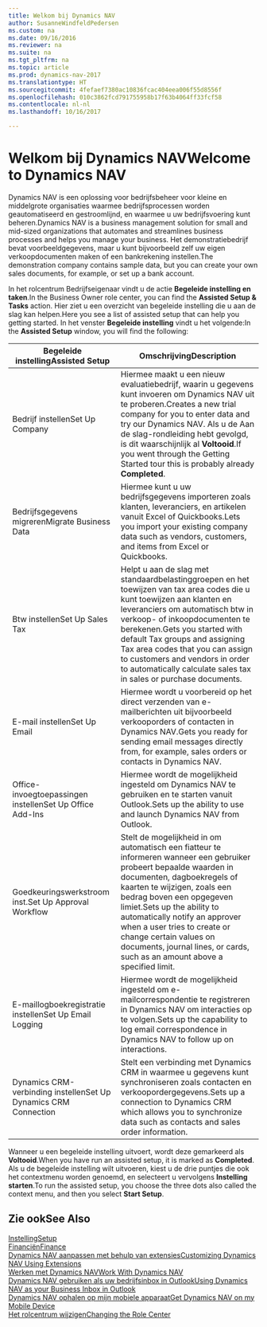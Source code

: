 ```yaml
---
title: Welkom bij Dynamics NAV
author: SusanneWindfeldPedersen
ms.custom: na
ms.date: 09/16/2016
ms.reviewer: na
ms.suite: na
ms.tgt_pltfrm: na
ms.topic: article
ms.prod: dynamics-nav-2017
ms.translationtype: HT
ms.sourcegitcommit: 4fefaef7380ac10836fcac404eea006f55d8556f
ms.openlocfilehash: 010c3862fcd791755958b17f63b4064ff33fcf58
ms.contentlocale: nl-nl
ms.lasthandoff: 10/16/2017

---
```


# <a name="welcome-to-dynamics-nav"></a><span data-ttu-id="36066-102">Welkom bij Dynamics NAV</span><span class="sxs-lookup"><span data-stu-id="36066-102">Welcome to Dynamics NAV</span></span>

<span data-ttu-id="36066-103">Dynamics NAV is een oplossing voor bedrijfsbeheer voor kleine en middelgrote organisaties waarmee bedrijfsprocessen worden geautomatiseerd en gestroomlijnd, en waarmee u uw bedrijfsvoering kunt beheren.</span><span class="sxs-lookup"><span data-stu-id="36066-103">Dynamics NAV is a business management solution for small and mid-sized organizations that automates and streamlines business processes and helps you manage your business.</span></span> <span data-ttu-id="36066-104">Het demonstratiebedrijf bevat voorbeeldgegevens, maar u kunt bijvoorbeeld zelf uw eigen verkoopdocumenten maken of een bankrekening instellen.</span><span class="sxs-lookup"><span data-stu-id="36066-104">The demonstration company contains sample data, but you can create your own sales documents, for example, or set up a bank account.</span></span>  

<span data-ttu-id="36066-105">In het rolcentrum Bedrijfseigenaar vindt u de actie **Begeleide instelling en taken**.</span><span class="sxs-lookup"><span data-stu-id="36066-105">In the Business Owner role center, you can find the **Assisted Setup & Tasks** action.</span></span> <span data-ttu-id="36066-106">Hier ziet u een overzicht van begeleide instelling die u aan de slag kan helpen.</span><span class="sxs-lookup"><span data-stu-id="36066-106">Here you see a list of assisted setup that can help you getting started.</span></span> <span data-ttu-id="36066-107">In het venster **Begeleide instelling** vindt u het volgende:</span><span class="sxs-lookup"><span data-stu-id="36066-107">In the **Assisted Setup** window, you will find the following:</span></span>

|<span data-ttu-id="36066-108">Begeleide instelling</span><span class="sxs-lookup"><span data-stu-id="36066-108">Assisted Setup</span></span>           |<span data-ttu-id="36066-109">Omschrijving</span><span class="sxs-lookup"><span data-stu-id="36066-109">Description</span></span>                                                                                      |
|-------------------------|-------------------------------------------------------------------------------------------------|
|<span data-ttu-id="36066-110">Bedrijf instellen</span><span class="sxs-lookup"><span data-stu-id="36066-110">Set Up Company</span></span>           |<span data-ttu-id="36066-111">Hiermee maakt u een nieuw evaluatiebedrijf, waarin u gegevens kunt invoeren om Dynamics NAV uit te proberen.</span><span class="sxs-lookup"><span data-stu-id="36066-111">Creates a new trial company for you to enter data and try our Dynamics NAV.</span></span> <span data-ttu-id="36066-112">Als u de Aan de slag-rondleiding hebt gevolgd, is dit waarschijnlijk al **Voltooid**.</span><span class="sxs-lookup"><span data-stu-id="36066-112">If you went through the Getting Started tour this is probably already **Completed**.</span></span> |
|<span data-ttu-id="36066-113">Bedrijfsgegevens migreren</span><span class="sxs-lookup"><span data-stu-id="36066-113">Migrate Business Data</span></span>    |<span data-ttu-id="36066-114">Hiermee kunt u uw bedrijfsgegevens importeren zoals klanten, leveranciers, en artikelen vanuit Excel of Quickbooks.</span><span class="sxs-lookup"><span data-stu-id="36066-114">Lets you import your existing company data such as vendors, customers, and items from Excel or Quickbooks.</span></span>|
|<span data-ttu-id="36066-115">Btw instellen</span><span class="sxs-lookup"><span data-stu-id="36066-115">Set Up Sales Tax</span></span>         |<span data-ttu-id="36066-116">Helpt u aan de slag met standaardbelastinggroepen en het toewijzen van tax area codes die u kunt toewijzen aan klanten en leveranciers om automatisch btw in verkoop- of inkoopdocumenten te berekenen.</span><span class="sxs-lookup"><span data-stu-id="36066-116">Gets you started with default Tax groups and assigning Tax area codes that you can assign to customers and vendors in order to automatically calculate sales tax in sales or purchase documents.</span></span>|
|<span data-ttu-id="36066-117">E-mail instellen</span><span class="sxs-lookup"><span data-stu-id="36066-117">Set Up Email</span></span>             |<span data-ttu-id="36066-118">Hiermee wordt u voorbereid op het direct verzenden van e-mailberichten uit bijvoorbeeld verkooporders of contacten in Dynamics NAV.</span><span class="sxs-lookup"><span data-stu-id="36066-118">Gets you ready for sending email messages directly from, for example, sales orders or contacts in Dynamics NAV.</span></span>|
|<span data-ttu-id="36066-119">Office-invoegtoepassingen instellen</span><span class="sxs-lookup"><span data-stu-id="36066-119">Set Up Office Add-Ins</span></span>    |<span data-ttu-id="36066-120">Hiermee wordt de mogelijkheid ingesteld om Dynamics NAV te gebruiken en te starten vanuit Outlook.</span><span class="sxs-lookup"><span data-stu-id="36066-120">Sets up the ability to use and launch Dynamics NAV from Outlook.</span></span>|
|<span data-ttu-id="36066-121">Goedkeuringswerkstroom inst.</span><span class="sxs-lookup"><span data-stu-id="36066-121">Set Up Approval Workflow</span></span>|<span data-ttu-id="36066-122">Stelt de mogelijkheid in om automatisch een fiatteur te informeren wanneer een gebruiker probeert bepaalde waarden in documenten, dagboekregels of kaarten te wijzigen, zoals een bedrag boven een opgegeven limiet.</span><span class="sxs-lookup"><span data-stu-id="36066-122">Sets up the ability to automatically notify an approver when a user tries to create or change certain values on documents, journal lines, or cards, such as an amount above a specified limit.</span></span>|
|<span data-ttu-id="36066-123">E-maillogboekregistratie instellen</span><span class="sxs-lookup"><span data-stu-id="36066-123">Set Up Email Logging</span></span>     |<span data-ttu-id="36066-124">Hiermee wordt de mogelijkheid ingesteld om e-mailcorrespondentie te registreren in Dynamics NAV om interacties op te volgen.</span><span class="sxs-lookup"><span data-stu-id="36066-124">Sets up the capability to log email correspondence in Dynamics NAV to follow up on interactions.</span></span>|
|<span data-ttu-id="36066-125">Dynamics CRM-verbinding instellen</span><span class="sxs-lookup"><span data-stu-id="36066-125">Set Up Dynamics CRM Connection</span></span>|<span data-ttu-id="36066-126">Stelt een verbinding met Dynamics CRM in waarmee u gegevens kunt synchroniseren zoals contacten en verkoopordergegevens.</span><span class="sxs-lookup"><span data-stu-id="36066-126">Sets up a connection to Dynamics CRM which allows you to synchronize data such as contacts and sales order information.</span></span>|

<span data-ttu-id="36066-127">Wanneer u een begeleide instelling uitvoert, wordt deze gemarkeerd als **Voltooid**.</span><span class="sxs-lookup"><span data-stu-id="36066-127">When you have run an assisted setup, it is marked as **Completed**.</span></span> <span data-ttu-id="36066-128">Als u de begeleide instelling wilt uitvoeren, kiest u de drie puntjes die ook het contextmenu worden genoemd, en selecteert u vervolgens **Instelling starten**.</span><span class="sxs-lookup"><span data-stu-id="36066-128">To run the assisted setup, you choose the three dots also called the context menu, and then you select **Start Setup**.</span></span>


## <a name="see-also"></a><span data-ttu-id="36066-129">Zie ook</span><span class="sxs-lookup"><span data-stu-id="36066-129">See Also</span></span>
[<span data-ttu-id="36066-130">Instelling</span><span class="sxs-lookup"><span data-stu-id="36066-130">Setup</span></span>](setup.md)  
[<span data-ttu-id="36066-131">Financiën</span><span class="sxs-lookup"><span data-stu-id="36066-131">Finance</span></span>](finance.md)  
[<span data-ttu-id="36066-132">Dynamics NAV aanpassen met behulp van extensies</span><span class="sxs-lookup"><span data-stu-id="36066-132">Customizing Dynamics NAV Using Extensions</span></span>](ui-extensions.md)  
[<span data-ttu-id="36066-133">Werken met Dynamics NAV</span><span class="sxs-lookup"><span data-stu-id="36066-133">Work With Dynamics NAV</span></span>](ui-work-product.md)  
[<span data-ttu-id="36066-134">Dynamics NAV gebruiken als uw bedrijfsinbox in Outlook</span><span class="sxs-lookup"><span data-stu-id="36066-134">Using Dynamics NAV as your Business Inbox in Outlook</span></span>](across-outlook.md)  
[<span data-ttu-id="36066-135">Dynamics NAV ophalen op mijn mobiele apparaat</span><span class="sxs-lookup"><span data-stu-id="36066-135">Get Dynamics NAV on my Mobile Device</span></span>](install-mobile-app.md)  
[<span data-ttu-id="36066-136">Het rolcentrum wijzigen</span><span class="sxs-lookup"><span data-stu-id="36066-136">Changing the Role Center</span></span>](ui-change-role.md)  

